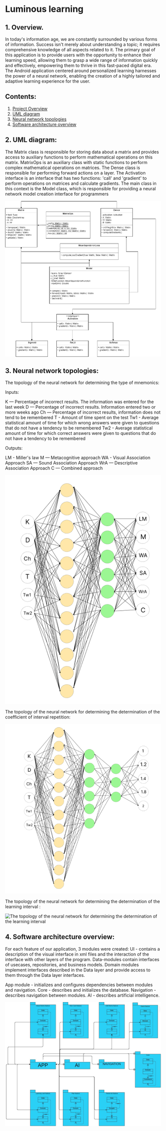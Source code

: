 # **Luminous learning**

## **1. Overview.**

In today's information age, we are constantly surrounded by various forms of information. Success isn't merely about understanding a topic; it requires comprehensive knowledge of all aspects related to it. The primary goal of this application is to provide users with the opportunity to enhance their learning speed, allowing them to grasp a wide range of information quickly and effectively, empowering them to thrive in this fast-paced digital era. The Android application centered around personalized learning harnesses the power of a neural network, enabling the creation of a highly tailored and adaptive learning experience for the user.

## **Contents:**

1. [Project Overview](#1-overview)
2. [UML diagram](#2-uml-diagram)
3. [Neural network topologies](#3-to-be-diagram)
4. [Software architecture overview](#4-software-architecture-overview)

## **2. UML diagram:**

The Matrix class is responsible for storing data about a matrix and provides access to auxiliary functions to perform mathematical operations on this matrix. MatrixOps is an auxiliary class with static functions to perform complex mathematical operations on matrices. The Dense class is responsible for performing forward actions on a layer. The Activation interface is an interface that has two functions: 'call' and 'gradient' to perform operations on matrices and calculate gradients. The main class in this context is the Model class, which is responsible for providing a neural network model creation interface for programmers

![UML diagram](Documentation/images/ClassesUML.png)

## **3. Neural network topologies:**

The topology of the neural network for determining the type of mnemonics:

Inputs:

K — Percentage of incorrect results. The information was entered for the last week
D — Percentage of incorrect results. Information entered two or more weeks ago
Ch — Percentage of incorrect results, information does not tend to be remembered
T - Amount of time spent on the test
Tw1 - Average statistical amount of time for which wrong answers were given to questions that do not have a tendency to be remembered
Tw2 - Average statistical amount of time for which correct answers were given to questions that do not have a tendency to be remembered

Outputs:

LM - Miller's law
M — Metacognitive approach
WA - Visual Association Approach
SA — Sound Association Approach
WrA — Descriptive Association Approach
C — Combined approach

![The topology of the neural network for determining the type of mnemonics](Documentation/images/Mnemo-type-topology.png)

The topology of the neural network for determining the determination of the coefficient of interval repetition:

![The topology of the neural network for determining the determination of the coefficient of interval repetition](Documentation/images/Mnemo-type-topology-repeating.png)

The topology of the neural network for determining the determination of the learning interval :

![The topology of the neural network for determining the determination of the learning interval ](Documentation/images/Mnemo-type-topology-time.png)

## **4. Software architecture overview:**

For each feature of our application, 3 modules were created:
UI - contains a description of the visual interface in xml files and the interaction of the interface with other layers of the program. Data-modules contain interfaces of usecases, repositories, and business models.
Domain modules implement interfaces described in the Data layer and provide access to them through the Data layer interfaces.

App module - initializes and configures dependencies between modules and navigation.
Core - describes and initializes the database.
Navigation - describes navigation between modules.
AI - describes artificial intelligence.

![The acrchitecture of application ](Documentation/images/architecture.jpg)
